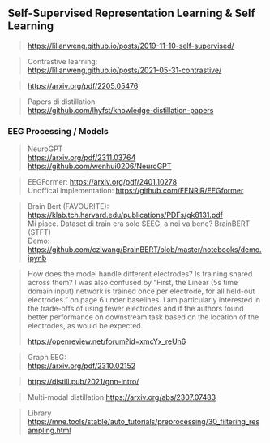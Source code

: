 ## Self-Supervised Representation Learning & Self Learning
> https://lilianweng.github.io/posts/2019-11-10-self-supervised/

> Contrastive learning: <br>
> https://lilianweng.github.io/posts/2021-05-31-contrastive/

> https://arxiv.org/pdf/2205.05476 
 
> Papers di distillation <br>
> https://github.com/lhyfst/knowledge-distillation-papers

### EEG Processing / Models
> NeuroGPT <br>
> https://arxiv.org/pdf/2311.03764 <br>
> https://github.com/wenhui0206/NeuroGPT

> EEGFormer: 
> https://arxiv.org/pdf/2401.10278 <br>
> Unoffical implementation: https://github.com/FENRlR/EEGformer

> Brain Bert (FAVOURITE):
> https://klab.tch.harvard.edu/publications/PDFs/gk8131.pdf <br>
> Mi piace. Dataset di train era solo SEEG, a noi va bene? BrainBERT (STFT) <br>
> Demo: https://github.com/czlwang/BrainBERT/blob/master/notebooks/demo.ipynb

>How does the model handle different electrodes? Is training shared across them? I was also confused by “First, the Linear (5s time domain input) network is trained once per electrode, for all held-out electrodes.” on page 6 under baselines.
I am particularly interested in the trade-offs of using fewer electrodes and if the authors found better performance on downstream task based on the location of the electrodes, as would be expected.
>
> https://openreview.net/forum?id=xmcYx_reUn6


> Graph EEG: <br> 
> https://arxiv.org/pdf/2310.02152

> https://distill.pub/2021/gnn-intro/

> Multi-modal distillation
> https://arxiv.org/abs/2307.07483

> Library
>https://mne.tools/stable/auto_tutorials/preprocessing/30_filtering_resampling.html